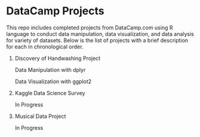 # DataCamp Projects
This repo includes completed projects from DataCamp.com using R language to conduct data manipulation, data visualization, and data analysis for variety of datasets. Below is the list of projects with a brief description for each in chronological order.

1. Discovery of Handwashing Project
   
   Data Manipulation with dplyr
   
   Data Visualization with ggplot2
   
2. Kaggle Data Science Survey
   
   In Progress
   
3. Musical Data Project
   
   In Progress
